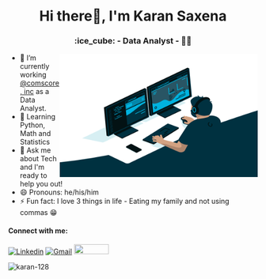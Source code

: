 <h1 align="center">Hi there👋, I'm Karan Saxena</h1>
<h3 align="center" >:ice_cube: - <span class="emphasized" >Data Analyst</span> - 🧑‍💻</h3>
<img align="right" height="250" width="400" alt="GIF" src="https://github.com/karan-128/karan-128/blob/main/code.gif">

- 🔭 I’m currently working <a href="https://www.comscore.com/">@comscore, inc</a> as a Data Analyst. 
- 🌱 Learning Python, Math and Statistics
- 💬 Ask me about Tech and I'm ready to help you out!
- 😄 Pronouns: he/his/him
- ⚡ Fun fact: I love 3 things in life - Eating my family and not using commas 😁

<h4 align="left">Connect with me:</h4>

[![Linkedin](https://img.shields.io/badge/-Karan_Saxena-blue?style=flat&logo=Linkedin&logoColor=white)](https://www.linkedin.com/in/karan128)
[![Gmail](https://img.shields.io/badge/-Karan-c14438?style=flat&logo=Gmail&logoColor=white)](https://mail.google.com/mail/?view=cm&fs=1&to=karansaxenas@gmail.com)
<a href="https://www.instagram.com/kk.aran/"><img src="https://img.shields.io/badge/kk.aran-E4405F?&style=for-the-badge&logo=Instagram&logoColor=white" width="70" height="20"></a>
<p align="left"> <img src="https://komarev.com/ghpvc/?username=karan-128&label=Profile%20views&color=0e75b6&style=flat" alt="karan-128" /> </p>
